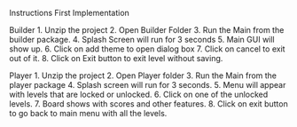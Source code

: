 Instructions First Implementation

Builder
    1. Unzip the project
    2. Open Builder Folder
    3. Run the Main from the builder package.
    4. Splash Screen will run for 3 seconds
    5. Main GUI will show up.
    6. Click on add theme to open dialog box
    7. Click on cancel to exit out of it.
    8. Click on Exit button to exit level without saving.

Player
    1. Unzip the project
    2. Open Player folder
    3. Run the Main from the player package
    4. Splash screen will run for 3 seconds.
    5. Menu will appear with levels that are locked or unlocked.
    6. Click on one of the unlocked levels.
    7. Board shows with scores and other features.
    8. Click on exit button to go back to main menu with all the levels.

